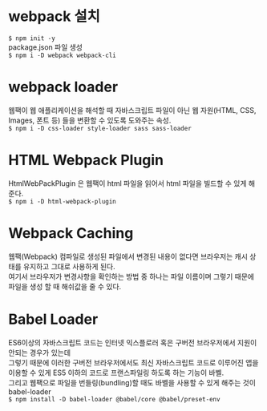 # webpack 설치
`$ npm init -y`      
package.json 파일 생성   
`$ npm i -D webpack webpack-cli`   

# webpack loader
웹팩이 웹 애플리케이션을 해석할 때 자바스크립트 파일이 아닌 웹 자원(HTML, CSS, Images, 폰트 등) 들을 변환할 수 있도록 도와주는 속성.   
`$ npm i -D css-loader style-loader sass sass-loader`

# HTML Webpack Plugin
HtmlWebPackPlugin 은 웹팩이 html 파일을 읽어서 html 파일을 빌드할 수 있게 해 준다.   
`$ npm i -D html-webpack-plugin`   

# Webpack Caching
웹팩(Webpack) 컴파일로 생성된 파일에서 변경된 내용이 없다면 브라우저는 캐시 상태를 유지하고 그대로 사용하게 된다.   
여기서 브라우저가 변경사항을 확인하는 방법 중 하나는 파일 이름이며 그렇기 때문에 파일을 생성 할 때 해쉬값을 줄 수 있다.   

# Babel Loader
ES6이상의 자바스크립트 코드는 인터넷 익스플로러 혹은 구버전 브라우저에서 지원이 안되는 경우가 있는데   
그렇기 때문에 이러한 구버전 브라우저에서도 최신 자바스크립트 코드로 이루어진 앱을 이용할 수 있게 ES5 이하의 코드로 프랜스파일링 하도록 하는 기능이 바벨.   
그리고 웹팩으로 파일을 번들링(bundling)할 때도 바벨을 사용할 수 있게 해주는 것이 babel-loader   
`$ npm install -D babel-loader @babel/core @babel/preset-env`